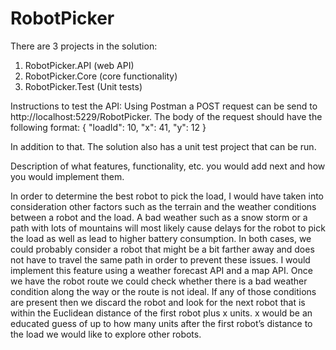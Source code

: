 # RobotPicker

There are 3 projects in the solution:
1. RobotPicker.API (web API)
2. RobotPicker.Core (core functionality)
3. RobotPicker.Test (Unit tests)

Instructions to test the API:
Using Postman a POST request can be send to http://localhost:5229/RobotPicker. The body of the request should have the following format:
{
  "loadId": 10,
  "x": 41,
  "y": 12
}

In addition to that. The solution also has a unit test project that can be run.

Description of what features, functionality, etc. you would add next and how you would implement them.

In order to determine the best robot to pick the load, I would have taken into consideration other factors such as the terrain and the weather conditions between a robot and the load. A bad weather such as a snow storm or a path with lots of mountains will most likely cause delays for the robot to pick the load as well as lead to higher battery consumption. In both cases, we could probably consider a robot that might be a bit farther away and does not have to travel the same path in order to prevent these issues. I would implement this feature using a weather forecast API and a map API. Once we have the robot route we could check whether there is a bad weather condition along the way or the route is not ideal. If any of those conditions are present then we discard the robot and look for the next robot that is within the Euclidean distance of the first robot plus x units. x would be an educated guess of up to how many units after the first robot’s distance to the load we would like to explore other robots.
